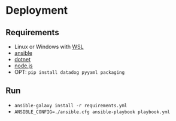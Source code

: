 # Deployment

## Requirements

- Linux or Windows with [WSL](https://docs.microsoft.com/en-us/windows/wsl/install-win10)
- [ansible](https://docs.ansible.com/ansible/latest/installation_guide/intro_installation.html)
- [dotnet](https://dotnet.microsoft.com/download)
- [node.js](https://nodejs.org)
- OPT: `pip install datadog pyyaml packaging`

## Run

- `ansible-galaxy install -r requirements.yml`
- `ANSIBLE_CONFIG=./ansible.cfg ansible-playbook playbook.yml`
